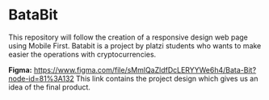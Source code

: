 # BataBit
This repository will follow the creation of a responsive design web page using Mobile First. Batabit is a project by platzi students who wants to make easier the operations with cryptocurrencies.

**Figma:** https://www.figma.com/file/sMmlQaZldfDcLERYYWe6h4/Bata-Bit?node-id=81%3A132
This link contains the project design which gives us an idea of the final product.
